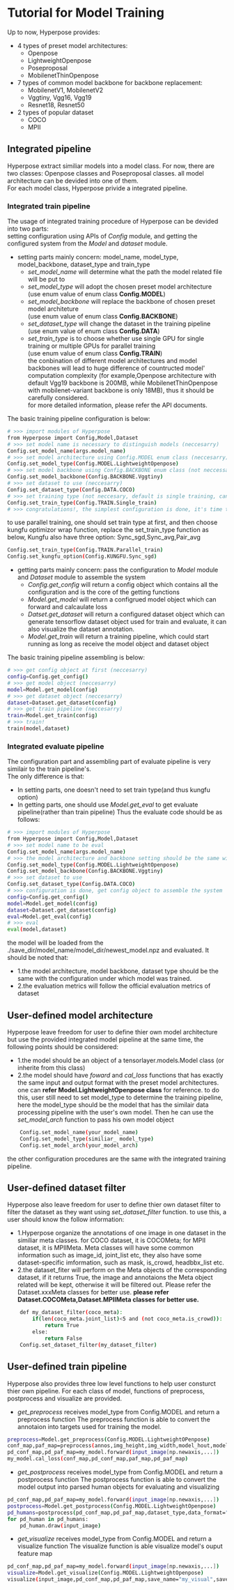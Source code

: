 # Tutorial for Model Training
Up to now, Hyperpose provides:
* 4 types of preset model architectures:
    * Openpose 
    * LightweightOpenpose
    * Poseproposal
    * MobilenetThinOpenpose
* 7 types of common model backbone for backbone replacement:
    * MobilenetV1, MobilenetV2
    * Vggtiny, Vgg16, Vgg19
    * Resnet18, Resnet50
* 2 types of popular dataset
    * COCO
    * MPII

## Integrated pipeline
Hyperpose extract similiar models into a model class. For now, there are two classes: Openpose classes and Poseproposal classes.
all model architecture can be devided into one of them.  
For each model class, Hyperpose privide a integrated pipeline. 
### Integrated train pipeline
The usage of integrated training procedure of Hyperpose can be devided into two parts:  
setting configuration using APIs of *Config* module, and getting the configured system from the *Model* and *dataset* module.
* setting parts mainly concern:  model_name, model_type, model_backbone, dataset_type and train_type
    * *set_model_name* will determine what the path the model related file will be put to
    * *set_model_type* will adopt the chosen preset model architecture  
     (use enum value of enum class **Config.MODEL**)
    * *set_model_backbone* will replace the backbone of chosen preset model architeture  
     (use enum value of enum class **Config.BACKBONE**)
    * *set_dataset_type* will change the dataset in the training pipeline  
     (use enum value of enum class **Config.DATA**)
    * *set_train_type* is to choose whether use single GPU for single training or multiple GPUs for parallel training  
     (use enum value of enum class **Config.TRAIN**)  
the conbination of different model architectures and model backbones will lead to huge difference of countructed model' computation
complexity (for example,Openpose architecture with default Vgg19 backbone is 200MB, while MobilenetThinOpenpose with mobilenet-variant backbone is only 18MB), thus it should be carefully considered.  
    for more detailed information, please refer the API documents. 

The basic training pipeline configuration is below:
```bash
# >>> import modules of Hyperpose
from Hyperpose import Config,Model,Dataset
# >>> set model name is necessary to distinguish models (neccesarry)
Config.set_model_name(args.model_name)
# >>> set model architecture using Config.MODEL enum class (neccesarry)
Config.set_model_type(Config.MODEL.LightweightOpenpose)
# >>> set model backbone using Config.BACKBONE enum class (not neccessary, each model has its default backbone)
Config.set_model_backbone(Config.BACKBONE.Vggtiny)
# >>> set dataset to use (neccesarry)
Config.set_dataset_type(Config.DATA.COCO)
# >>> set training type (not neccesary, default is single training, can use parallel training)
Config.set_train_type(Config.TRAIN.Single_train)
# >>> congratulations!, the simplest configuration is done, it's time to assemble the model and training pipeline
```
to use parallel training, one should set train type at first, and then choose kungfu optimizor wrap function, replace the set_train_type function as below, Kungfu also have three option: Sync_sgd,Sync_avg,Pair_avg
```bash
Config.set_train_type(Config.TRAIN.Parallel_train)
Config.set_kungfu_option(Config.KUNGFU.Sync_sgd)
```

* getting parts mainly concern: pass the configuration to *Model* module and *Dataset* module to assemble the system
    * *Config.get_config* will return a config object which contains all the configuration and is the core of the getting functions 
    * *Model.get_model* will return a configrued model object which can forward and calcaulate loss
    * *Datset.get_dataset* will return a configured dataset object which can generate tensorflow dataset object used for train and evaluate, it can also visualize the dataset annotation.
    * *Model.get_train* will return a training pipeline, which could start running as long as receive the model object and dataset object

The basic training pipeline assembling is below:
```bash
# >>> get config object at first (neccesarry)
config=Config.get_config()
# >>> get model object (neccesarry)
model=Model.get_model(config)
# >>> get dataset object (neccesarry)
dataset=Dataset.get_dataset(config)
# >>> get train pipeline (neccesarry)
train=Model.get_train(config)
# >>> train!
train(model,dataset)
```

### Integrated evaluate pipeline
The configuration part and assembling part of evaluate pipeline is very similair to the train pipeline's.  
The only difference is that:
* In setting parts, one doesn't need to set train type(and thus kungfu option)
* In getting parts, one should use *Model.get_eval* to get evaluate pipeline(rather than train pipeline) 
Thus the evaluate code should be as follows:
```bash
# >>> import modules of Hyperpose
from Hyperpose import Config,Model,Dataset
# >>> set model name to be eval
Config.set_model_name(args.model_name)
# >>> the model architecture and backbone setting should be the same with the training configuration of the model to be evaluated.
Config.set_model_type(Config.MODEL.LightweightOpenpose)
Config.set_model_backbone(Config.BACKBONE.Vggtiny)
# >>> set dataset to use
Config.set_dataset_type(Config.DATA.COCO)
# >>> configuration is done, get config object to assemble the system
config=Config.get_config()
model=Model.get_model(config)
dataset=Dataset.get_dataset(config)
eval=Model.get_eval(config)
# >>> eval
eval(model,dataset)
```
the model will be loaded from the ./save_dir/model_name/model_dir/newest_model.npz and evaluated.
It should be noted that:
* 1.the model architecture, model backbone, dataset type should be the same with the configuration under which model was trained.
* 2.the evaluation metrics will follow the official evaluation metrics of dataset

## User-defined model architecture
Hyperpose leave freedom for user to define thier own model architecture but use the provided integrated model pipeline at the same time, the following points should be considered:
* 1.the model should be an object of a tensorlayer.models.Model class (or inherite from this class)
* 2.the model should have *foward* and *cal_loss* functions that has exactly the same input and output format with the preset model architectures. one can **refer Model.LightweightOpenpose class** for reference.
to do this, user still need to set model_type to determine the training pipeline, here the model_type should be the model that has the similair data processing pipeline with the user's own model. Then he can use the *set_model_arch* function to pass
his own model object
```bash
    Config.set_model_name(your_model_name)
    Config.set_model_type(similiar_ model_type)
    Config.set_model_arch(your_model_arch)
```
the other configuration procedures are the same with the integrated training pipeline.

## User-defined dataset filter
Hyperpose also leave freedom for user to define thier own dataset filter to filter the dataset as they want using *set_dataset_filter* function.
to use this, a user should know the follow information:
* 1.Hyperpose organize the annotations of one image in one dataset in the similiar meta classes.
for COCO dataset, it is COCOMeta; for MPII dataset, it is MPIIMeta.
Meta classes will have some common information such as image_id, joint_list etc,
they also have some dataset-specific imformation, such as mask, is_crowd, headbbx_list etc.
* 2.the dataset_fiter will perform on the Meta objects of the corresponding dataset, if 
it returns True, the image and annotaions the Meta object related will be kept,
otherwise it will be filtered out. Please refer the Dataset.xxxMeta classes for better use.
**please refer Dataset.COCOMeta,Dataset.MPIIMeta classes for better use.**
```bash
    def my_dataset_filter(coco_meta):
        if(len(coco_meta.joint_list)<5 and (not coco_meta.is_crowd)):
            return True
        else:
            return False
    Config.set_dataset_filter(my_dataset_filter)
```

## User-defined train pipeline
Hyperpose also provides three low level functions to help user consturct thier own pipeline. For each class of 
model, functions of preprocess, postprocess and visualize are provided.
* *get_preprocess* receives model_type from Config.MODEL and return a preprocess function
The preprocess function is able to convert the annotaion into targets used for training the model.
```bash
preprocess=Model.get_preprocess(Config.MODEL.LightweightOPenpose)
conf_map,paf_map=preprocess(annos,img_height,img_width,model_hout,model_wout,Config.DATA.COCO,data_format="channels_first")
pd_conf_map,pd_paf_map=my_model.forward(input_image[np.newaxis,...])
my_model.cal_loss(conf_map,pd_conf_map,paf_map,pd_paf_map)
```  

* *get_postprocess* receives model_type from Config.MODEL and return a postprocess function
The postprocess function is able to convert the model output into parsed human objects for evaluating and visualizing
```bash
pd_conf_map,pd_paf_map=my_model.forward(input_image[np.newaxis,...])
postprocess=Model.get_postprocess(Config.MODEL.LightweightOpenpose)
pd_humans=postprocess(pd_conf_map,pd_paf_map,dataset_type,data_format="channels_first")
for pd_human in pd_humans:
    pd_human.draw(input_image)
```  

* *get_visualize* receives model_type from Config.MODEL and return a visualize function
The visualize function is able visualize model's ouput feature map
```bash
pd_conf_map,pd_paf_map=my_model.forward(input_image[np.newaxis,...])
visualize=Model.get_visualize(Config.MODEL.LightweightOpenpose)
visualize(input_image,pd_conf_map,pd_paf_map,save_name="my_visual",save_dir="./vis_dir")
```

